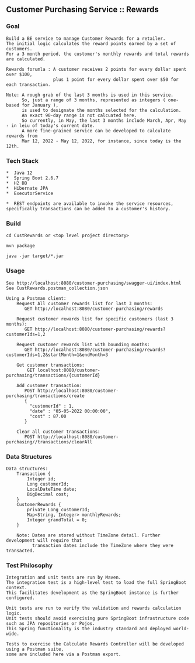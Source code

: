 
## Customer Purchasing Service :: Rewards

### Goal
    Build a BE service to manage Customer Rewards for a retailer.
    The initial logic calculates the reward points earned by a set of customers.
    For a 3 month period, the customer's monthly rewards and total rewards are calculated.

    Rewards forumla : A customer receives 2 points for every dollar spent over $100,
                      plus 1 point for every dollar spent over $50 for each transaction.

    Note: A rough grab of the last 3 months is used in this service.
          So, just a range of 3 months, represented as integers ( one-based for January ),
          is used to designate the months selected for the calculation.
          An exact 90-day range is not calcuated here.
          So currently, in May, the last 3 months include March, Apr, May - in leiu of today's current date.
          A more fine-grained service can be developed to calculate rewards from 
          Mar 12, 2022 - May 12, 2022, for instance, since today is the 12th.

### Tech Stack
    *  Java 12
    *  Spring Boot 2.6.7
    *  H2 DB
    *  Hibernate JPA
    *  ExecutorService

    *  REST endpoints are available to invoke the service resources, 
    specifically transactions can be added to a customer's history.


### Build
`cd CustRewards or <top level project directory>`

`mvn package`

 `java -jar target/*.jar`


### Usage
    See http://localhost:8080/customer-purchasing/swagger-ui/index.html
    See CustRewards.postman_collection.json

    Using a Postman client:
        Request All customer rewards list for last 3 months:
           GET http://localhost:8080/customer-purchasing/rewards
    
        Request customer rewards list for specific customers (last 3 months):
           GET http://localhost:8080/customer-purchasing/rewards?customerIds=1,2

        Request customer rewards list with bounding months:
           GET http://localhost:8080/customer-purchasing/rewards?customerIds=1,2&startMonth=1&endMonth=3
    
        Get customer transactions:
            GET localhost:8080/customer-purchasing/transactions/{customerId}
        
        Add customer transaction:
           POST http://localhost:8080/customer-purchasing/transactions/create
           {
             "customerId" : 1,
             "date" : "05-05-2022 00:00:00",
             "cost" : 87.00
           }
    
        Clear all customer transactions:
           POST http://localhost:8080/customer-purchasing//transactions/clearAll

### Data Structures
    Data structures:
        Transaction {
            Integer id;
            Long customerId;
            LocalDateTime date;
            BigDecimal cost;
        }
        CustomerRewards {
            private Long customerId;
            Map<String, Integer> monthlyRewards;
            Integer grandTotal = 0;
        }

        Note: Dates are stored without TimeZone detail. Further development will require that
              transaction dates include the TimeZone where they were transacted.


    
### Test Philosophy
    Integration and unit tests are run by Maven.
    The integration test is a high-level test to load the full SpringBoot context.
    This facilitates development as the SpringBoot instance is further configured.

    Unit tests are run to verify the validation and rewards calculation logic.
    Unit tests should avoid exercising pure SpringBoot infrastructure code such as JPA repositories or Pojos.
    This Spring functionality is the industry standard and deployed world-wide.

    Tests to exercise the Calculate Rewards Controller will be developed using a Postman suite,
    some are included here via a Postman export.